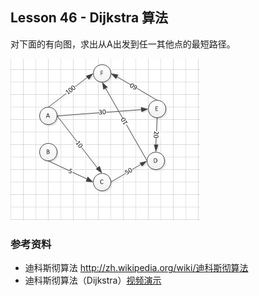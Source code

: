 
## Lesson 46 - Dijkstra 算法

对下面的有向图，求出从A出发到任一其他点的最短路径。

![vector-graph](../images/vector-graph.jpg)


### 参考资料
* 迪科斯彻算法 <http://zh.wikipedia.org/wiki/迪科斯彻算法>
* 迪科斯彻算法（Dijkstra）[视频演示](http://v.youku.com/v_show/id_XMjQyOTY1NDQw.html)